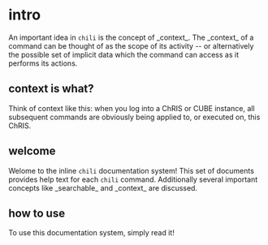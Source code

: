 # intro

An important idea in `chili` is the concept of \_context\_. The \_context\_ of a command can be thought of as the scope of its activity -- or alternatively the possible set of implicit data which the command can access as it performs its actions.

## context is what?

Think of context like this: when you log into a ChRIS or CUBE instance, all subsequent commands are obviously being applied to, or executed on, this ChRIS.

## welcome

Welome to the inline `chili` documentation system! This set of documents provides help text for each `chili` command. Additionally several important concepts like \_searchable\_ and \_context\_ are discussed.

## how to use

To use this documentation system, simply read it!